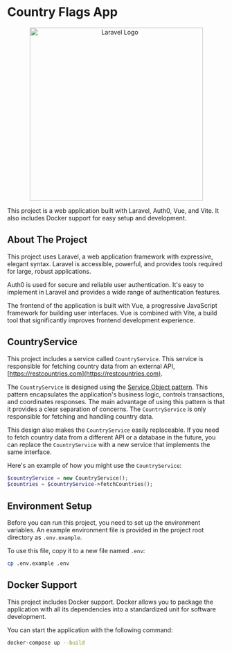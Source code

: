 # Country Flags App

<p align="center"><a href="https://laravel.com" target="_blank"><img src="https://raw.githubusercontent.com/laravel/art/master/logo-lockup/5%20SVG/2%20CMYK/1%20Full%20Color/laravel-logolockup-cmyk-red.svg" width="400" alt="Laravel Logo"></a></p>

This project is a web application built with Laravel, Auth0, Vue, and Vite. It also includes Docker support for easy setup and development.

## About The Project

This project uses Laravel, a web application framework with expressive, elegant syntax. Laravel is accessible, powerful, and provides tools required for large, robust applications.

Auth0 is used for secure and reliable user authentication. It's easy to implement in Laravel and provides a wide range of authentication features.

The frontend of the application is built with Vue, a progressive JavaScript framework for building user interfaces. Vue is combined with Vite, a build tool that significantly improves frontend development experience.

## CountryService

This project includes a service called `CountryService`. This service is responsible for fetching country data from an external API, [https://restcountries.com](https://restcountries.com).

The `CountryService` is designed using the [Service Object pattern](https://martinfowler.com/eaaCatalog/serviceLayer.html). This pattern encapsulates the application's business logic, controls transactions, and coordinates responses. The main advantage of using this pattern is that it provides a clear separation of concerns. The `CountryService` is only responsible for fetching and handling country data.

This design also makes the `CountryService` easily replaceable. If you need to fetch country data from a different API or a database in the future, you can replace the `CountryService` with a new service that implements the same interface.

Here's an example of how you might use the `CountryService`:

```php
$countryService = new CountryService();
$countries = $countryService->fetchCountries();
```

## Environment Setup

Before you can run this project, you need to set up the environment variables. An example environment file is provided in the project root directory as `.env.example`.

To use this file, copy it to a new file named `.env`:

```bash
cp .env.example .env
```

## Docker Support

This project includes Docker support. Docker allows you to package the application with all its dependencies into a standardized unit for software development.

You can start the application with the following command:

```bash
docker-compose up --build
```
